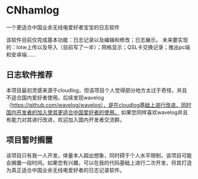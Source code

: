 # CNhamlog
一个更适合中国业余无线电爱好者宝宝的日志软件

该软件目前仅完成基本功能：日志记录以及编辑和修改；日志展示。
未来要实现的：lotw上传以及导入（目前写了一半）；网格显示；QSL卡交换记录；推出pc端和安卓端......

## 日志软件推荐
本项目最初灵感来源于cloudlog，但该项目个人觉得部分地方太过于奇怪，并且不适合国内爱好者使用。后续发现wavelog（https://github.com/wavelog/wavelog），是在cloudlog基础上进行改进，同时国内开发者的加入使其更适合中国爱好者的使用。
如果您同样喜欢wavelog并且有能力对其进行改进，欢迎加入国内开发者交流群。

## 项目暂时搁置
该项目只有我一人开发，体量本人超出想象，同时碍于个人水平限制，该项目可能会搁置一段时间。如果您有兴趣，可以在我的代码基础上进行二次开发，将其打造为真正适合中国业余无线电爱好者的日志记录软件。
